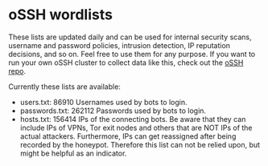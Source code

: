 # oSSH wordlists
These lists are updated daily and can be used for internal security scans, username and password policies, intrusion detection, IP reputation decisions, and so on. Feel free to use them for any purpose. If you want to run your own oSSH cluster to collect data like this, check out the [oSSH repo](https://github.com/toxyl/ossh).  

Currently these lists are available:  
- users.txt: 86910                                                                                                                                                                                                                                                                                                                                                                                                                                                                                      Usernames used by bots to login. 
- passwords.txt: 262112                                                                                                                                                                                                                                                                                                                                                                                                                                                                                      Passwords used by bots to login. 
- hosts.txt: 156414                                                                                                                                                                                                                                                                                                                                                                                                                                                                                      IPs of the connecting bots. Be aware that they can include IPs of VPNs, Tor exit nodes and others that are NOT IPs of the actual attackers. Furthermore, IPs can get reassigned after being recorded by the honeypot. Therefore this list can not be relied upon, but might be helpful as an indicator.
